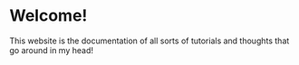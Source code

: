 # Welcome!

This website is the documentation of all sorts of tutorials and thoughts that go around in my head!
